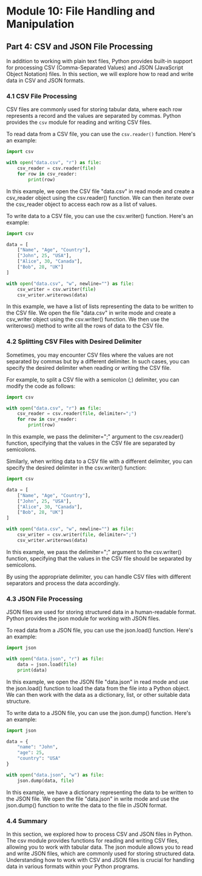 # Module 10: File Handling and Manipulation

## Part 4: CSV and JSON File Processing

In addition to working with plain text files, Python provides built-in support for processing CSV (Comma-Separated Values) 
and JSON (JavaScript Object Notation) files. In this section, we will explore how to read and write data in CSV and JSON formats.

### 4.1 CSV File Processing

CSV files are commonly used for storing tabular data, where each row represents a record and the values are separated by commas. 
Python provides the `csv` module for reading and writing CSV files.

To read data from a CSV file, you can use the `csv.reader()` function. Here's an example:

```python
import csv

with open("data.csv", "r") as file:
    csv_reader = csv.reader(file)
    for row in csv_reader:
        print(row)
```

In this example, we open the CSV file "data.csv" in read mode and create a csv_reader object using the csv.reader() function. 
We can then iterate over the csv_reader object to access each row as a list of values.

To write data to a CSV file, you can use the csv.writer() function. Here's an example:

```python
import csv

data = [
    ["Name", "Age", "Country"],
    ["John", 25, "USA"],
    ["Alice", 30, "Canada"],
    ["Bob", 28, "UK"]
]

with open("data.csv", "w", newline="") as file:
    csv_writer = csv.writer(file)
    csv_writer.writerows(data)
```

In this example, we have a list of lists representing the data to be written to the CSV file. We open the file "data.csv"
in write mode and create a csv_writer object using the csv.writer() function. We then use the writerows() method to write 
all the rows of data to the CSV file.

### 4.2 Splitting CSV Files with Desired Delimiter

Sometimes, you may encounter CSV files where the values are not separated by commas but by a different delimiter. In such cases,
you can specify the desired delimiter when reading or writing the CSV file.

For example, to split a CSV file with a semicolon (;) delimiter, you can modify the code as follows:

```python
import csv

with open("data.csv", "r") as file:
    csv_reader = csv.reader(file, delimiter=";")
    for row in csv_reader:
        print(row)
```


In this example, we pass the delimiter=";" argument to the csv.reader() function, specifying that the values in the CSV file are separated by semicolons.

Similarly, when writing data to a CSV file with a different delimiter, you can specify the desired delimiter in the csv.writer() function:

```python
import csv

data = [
    ["Name", "Age", "Country"],
    ["John", 25, "USA"],
    ["Alice", 30, "Canada"],
    ["Bob", 28, "UK"]
]

with open("data.csv", "w", newline="") as file:
    csv_writer = csv.writer(file, delimiter=";")
    csv_writer.writerows(data)
```

In this example, we pass the delimiter=";" argument to the csv.writer() function, specifying that the values in the CSV file should be separated by semicolons.

By using the appropriate delimiter, you can handle CSV files with different separators and process the data accordingly.

### 4.3 JSON File Processing

JSON files are used for storing structured data in a human-readable format. Python provides the json module for working with JSON files.

To read data from a JSON file, you can use the json.load() function. Here's an example:

```python
import json

with open("data.json", "r") as file:
    data = json.load(file)
    print(data)
```

In this example, we open the JSON file "data.json" in read mode and use the json.load() function to load the data from the file
into a Python object. We can then work with the data as a dictionary, list, or other suitable data structure.

To write data to a JSON file, you can use the json.dump() function. Here's an example:

```python
import json

data = {
    "name": "John",
    "age": 25,
    "country": "USA"
}

with open("data.json", "w") as file:
    json.dump(data, file)
```

In this example, we have a dictionary representing the data to be written to the JSON file. We open the file "data.json" in write 
mode and use the json.dump() function to write the data to the file in JSON format.

### 4.4 Summary

In this section, we explored how to process CSV and JSON files in Python. The csv module provides functions for reading and writing
CSV files, allowing you to work with tabular data. The json module allows you to read and write JSON files, which are commonly
used for storing structured data. Understanding how to work with CSV and JSON files is crucial for handling data in 
various formats within your Python programs.